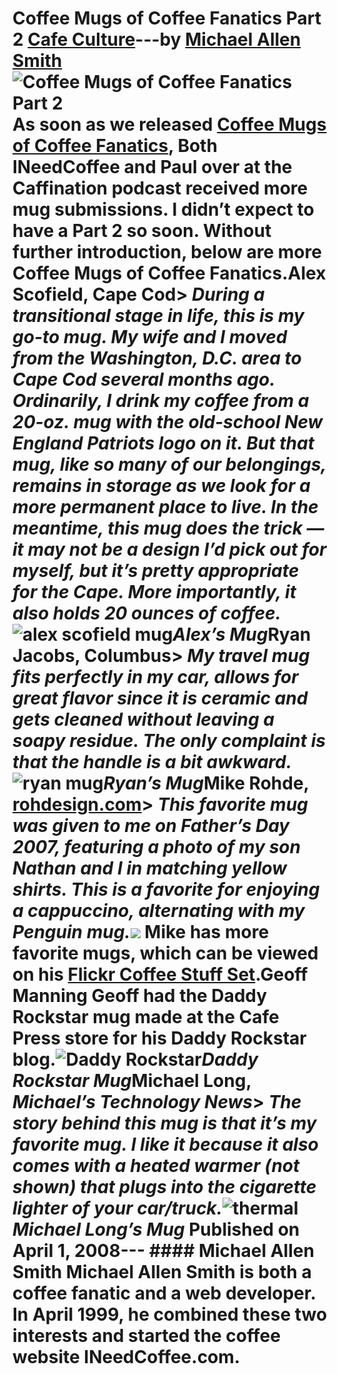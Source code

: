 # Coffee Mugs of Coffee Fanatics Part 2 [Cafe Culture](https://ineedcoffee.com/section/cafe-culture/)---by [Michael Allen Smith](https://ineedcoffee.com/by/michael-allen-smith/)![Coffee Mugs of Coffee Fanatics Part 2](https://ineedcoffee.com/images/posts/coffee-mugs-of-coffee-fanatics-part-2/ryan-mug.jpg) As soon as we released [Coffee Mugs of Coffee Fanatics](https://ineedcoffee.com/coffee-mugs-of-coffee-fanatics/), Both INeedCoffee and Paul over at the Caffination podcast received more mug submissions. I didn’t expect to have a Part 2 so soon. Without further introduction, below are **more** Coffee Mugs of Coffee Fanatics.**Alex Scofield, Cape Cod**> _During a transitional stage in life, this is my go-to mug. My wife and I moved from the Washington, D.C. area to Cape Cod several months ago. Ordinarily, I drink my coffee from a 20-oz. mug with the old-school New England Patriots logo on it. But that mug, like so many of our belongings, remains in storage as we look for a more permanent place to live. In the meantime, this mug does the trick — it may not be a design I’d pick out for myself, but it’s pretty appropriate for the Cape. More importantly, it also holds 20 ounces of coffee._![alex scofield mug](https://ineedcoffee.com/assets/alex-mug1.Bt6M7PHi_1iHX3t.webp)_Alex’s Mug_**Ryan Jacobs, Columbus**> _My travel mug fits perfectly in my car, allows for great flavor since it is ceramic and gets cleaned without leaving a soapy residue. The only complaint is that the handle is a bit awkward._![ryan mug](https://ineedcoffee.com/assets/ryan-mug.Dw23g-Ln_Zuj29j.webp)_Ryan’s Mug_**Mike Rohde, [rohdesign.com](https://rohdesign.com/)**> _This favorite mug was given to me on Father’s Day 2007, featuring a photo of my son Nathan and I in matching yellow shirts. This is a favorite for enjoying a cappuccino, alternating with my Penguin mug._![](https://ineedcoffee.com/assets/mike-mug.C-9l52E1_ZSjiYc.webp) Mike has more favorite mugs, which can be viewed on his [Flickr Coffee Stuff Set](http://www.flickr.com/photos/rohdesign/sets/72157604328114682/).**Geoff Manning** Geoff had the Daddy Rockstar mug made at the Cafe Press store for his Daddy Rockstar blog.![Daddy Rockstar](https://ineedcoffee.com/assets/daddy-rockstar500.DfR5dnaA_Z1l1JuN.webp)_Daddy Rockstar Mug_**Michael Long, _Michael’s Technology News_**> _The story behind this mug is that it’s my favorite mug. I like it because it also comes with a heated warmer (not shown) that plugs into the cigarette lighter of your car/truck._![thermal](https://ineedcoffee.com/assets/thermal.CFPgZ7AR_oLi1a.webp)_Michael Long’s Mug_ Published on April 1, 2008--- #### Michael Allen Smith Michael Allen Smith is both a coffee fanatic and a web developer. In April 1999, he combined these two interests and started the coffee website INeedCoffee.com.